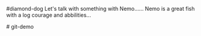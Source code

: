 #diamond-dog
Let's talk with something with Nemo......
Nemo is a great fish with a log courage and abbilities...

#   g i t - d e m o  
 